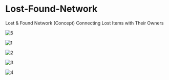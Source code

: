 # Lost-Found-Network
Lost &amp; Found Network (Concept)
Connecting Lost Items with Their Owners

![5](https://github.com/ahrana/Lost-Found-Network/assets/8151183/30d98e71-3288-407f-976b-7ddecd3118e9)

![1](https://github.com/ahrana/Lost-Found-Network/assets/8151183/86db9fcc-9471-402c-97a1-f7b0ade41235)

![2](https://github.com/ahrana/Lost-Found-Network/assets/8151183/491e533b-b77f-4f72-81bb-b2ccbf1ef32b)

![3](https://github.com/ahrana/Lost-Found-Network/assets/8151183/2ce65440-8948-4b94-bbf5-81a425e9d0f7)

![4](https://github.com/ahrana/Lost-Found-Network/assets/8151183/980e92ba-c3de-4343-9146-114742de374e)
